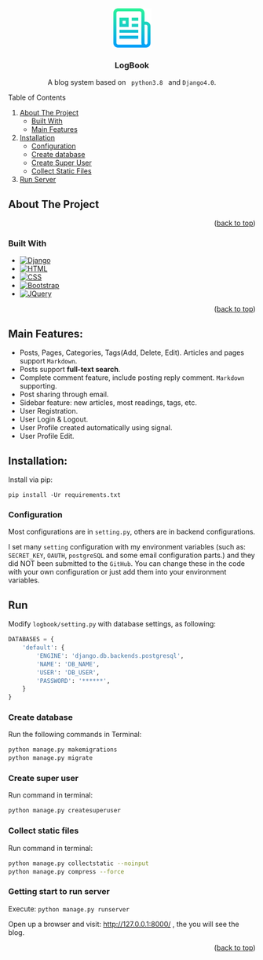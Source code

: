 
<a name="readme-top"></a>


<!-- PROJECT LOGO -->
<br />
<div align="center">
  <a href="https://github.com/karimFazlul/django-projects/tree/main/logbook">
    <img src="images/logo.png" alt="Logo" width="80" height="80">
  </a>


<h3 align="center">LogBook</h3>

  <p align="center">
   
   A blog system based on  <code> python3.8 </code> and <code>Django4.0</code>.

  </p>
</div>



<!-- TABLE OF CONTENTS -->

  <summary>Table of Contents</summary>
  <ol>
    <li>
      <a href="#about-the-project">About The Project</a>
      <ul>
        <li><a href="#built-with">Built With</a></li>
		<li><a href="#built-with">Main Features</a></li>
      </ul>
    </li>
    <li>
      <a href="#getting-started">Installation</a>
      <ul>
        <li><a href="#prerequisites">Configuration</a></li>
        <li><a href="#installation">Create database</a></li>
		<li><a href="#installation">Create Super User</a></li>
		<li><a href="#installation">Collect Static Files</a></li>
      </ul>
	  <li><a href="#installation">Run Server</a></li>
    </li>
    
  </ol>




<!-- ABOUT THE PROJECT -->
## About The Project





<p align="right">(<a href="#readme-top">back to top</a>)</p>



### Built With

* [![Django][Django.com]][Django-url]
* [![HTML][html]][html-url]
* [![CSS][css]][css-url]
* [![Bootstrap][Bootstrap.com]][Bootstrap-url]
* [![JQuery][JQuery.com]][JQuery-url]

<p align="right">(<a href="#readme-top">back to top</a>)</p>









## Main Features:
- Posts, Pages, Categories, Tags(Add, Delete, Edit). Articles and pages support `Markdown`.
- Posts support **full-text search**.
- Complete comment feature, include posting reply comment. `Markdown` supporting.
- Post sharing through email.
- Sidebar feature: new articles, most readings, tags, etc.
- User Registration.
- User Login &  Logout.
- User Profile created automatically using signal.
- User Profile Edit.


## Installation:

Install via pip: 
```
pip install -Ur requirements.txt

```


### Configuration
Most configurations are in `setting.py`, others are in backend configurations.

I set many `setting` configuration with my environment variables (such as: `SECRET_KEY`, `OAUTH`, `postgreSQL` and some email configuration parts.) and they did NOT been submitted to the `GitHub`. You can change these in the code with your own configuration or just add them into your environment variables.



## Run

Modify `logbook/setting.py` with database settings, as following:

```python
DATABASES = {
    'default': {
        'ENGINE': 'django.db.backends.postgresql',
        'NAME': 'DB_NAME',
        'USER': 'DB_USER',
        'PASSWORD': '******',
    }
}

```

### Create database


Run the following commands in Terminal:
```bash
python manage.py makemigrations
python manage.py migrate
```  

### Create super user

Run command in terminal:
```bash
python manage.py createsuperuser
```


### Collect static files
Run command in terminal:
```bash
python manage.py collectstatic --noinput
python manage.py compress --force
```

### Getting start to run server
Execute: `python manage.py runserver`

Open up a browser and visit: http://127.0.0.1:8000/ , the you will see the blog.
<p align="right">(<a href="#readme-top">back to top</a>)</p>











<!-- MARKDOWN LINKS & IMAGES -->
<!-- https://www.markdownguide.org/basic-syntax/#reference-style-links -->
[contributors-shield]: https://img.shields.io/github/contributors/github_username/repo_name.svg?style=for-the-badge
[contributors-url]: https://github.com/github_username/repo_name/graphs/contributors
[forks-shield]: https://img.shields.io/github/forks/github_username/repo_name.svg?style=for-the-badge
[forks-url]: https://github.com/github_username/repo_name/network/members
[stars-shield]: https://img.shields.io/github/stars/github_username/repo_name.svg?style=for-the-badge
[stars-url]: https://github.com/github_username/repo_name/stargazers
[issues-shield]: https://img.shields.io/github/issues/github_username/repo_name.svg?style=for-the-badge
[issues-url]: https://github.com/github_username/repo_name/issues
[license-shield]: https://img.shields.io/github/license/github_username/repo_name.svg?style=for-the-badge
[license-url]: https://github.com/github_username/repo_name/blob/master/LICENSE.txt
[linkedin-shield]: https://img.shields.io/badge/-LinkedIn-black.svg?style=for-the-badge&logo=linkedin&colorB=555
[linkedin-url]: https://linkedin.com/in/linkedin_username
[product-screenshot]: images/main-page.png
[Next.js]: https://img.shields.io/badge/next.js-000000?style=for-the-badge&logo=nextdotjs&logoColor=white
[Next-url]: https://nextjs.org/
[React.js]: https://img.shields.io/badge/React-20232A?style=for-the-badge&logo=react&logoColor=61DAFB
[React-url]: https://reactjs.org/
[Vue.js]: https://img.shields.io/badge/Vue.js-35495E?style=for-the-badge&logo=vuedotjs&logoColor=4FC08D
[Vue-url]: https://vuejs.org/
[Angular.io]: https://img.shields.io/badge/Angular-DD0031?style=for-the-badge&logo=angular&logoColor=white
[Angular-url]: https://angular.io/
[Svelte.dev]: https://img.shields.io/badge/Svelte-4A4A55?style=for-the-badge&logo=svelte&logoColor=FF3E00
[Svelte-url]: https://svelte.dev/
[Laravel.com]: https://img.shields.io/badge/Laravel-FF2D20?style=for-the-badge&logo=laravel&logoColor=white
[Laravel-url]: https://laravel.com
[Bootstrap.com]: https://img.shields.io/badge/Bootstrap-563D7C?style=for-the-badge&logo=bootstrap&logoColor=white
[Bootstrap-url]: https://getbootstrap.com
[JQuery.com]: https://img.shields.io/badge/jQuery-0769AD?style=for-the-badge&logo=jquery&logoColor=white
[JQuery-url]: https://jquery.com 
[Django.com]: https://img.shields.io/badge/dnango-0C4B33?style=for-the-badge&logo=django&logoColor=brightgreen
[Django-url]: https://www.djangoproject.com/
[html]: https://img.shields.io/badge/HTLM-35495E?style=for-the-badge&logo=html5&logoColor=
[html-url]:https://markdown-editor.github.io/#acknowledgments
[css]:https://img.shields.io/badge/CSS-blue?style=for-the-badge&logo=css3&logoColor=
[css-url]:https://markdown-editor.github.io/#acknowledgments
